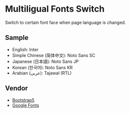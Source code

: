 # Multiligual Fonts Switch

Switch to certain font face when page language is changed.

## Sample

- English: Inter
- Simple Chinese (简体中文): Noto Sans SC
- Japanese (日本語): Noto Sans JP
- Korean (한국어): Noto Sans KR
- Arabian (عربى): Tajawal (RTL)

## Vendor

- [Bootstrap5](https://github.com/twbs/bootstrap)
- [Google Fonts](https://fonts.google.com/)
